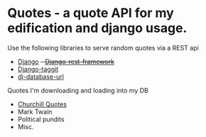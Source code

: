 # Quotes - a quote API for my edification and django usage.

Use the following libraries to serve random quotes via a REST api
- [Django](https://www.djangoproject.com/)
~~- [Django-rest-framework](https://www.django-rest-framework.org/)~~
- [Django-taggit](https://django-taggit.readthedocs.io/en/latest/getting_started.html#)
- [dj-database-url](https://github.com/jazzband/dj-database-url)

Quotes I'm downloading and loading into my DB

- [Churchill Quotes](https://wealthygorilla.com/80-winston-churchill-quotes/)
- Mark Twain
- Political pundits
- Misc.